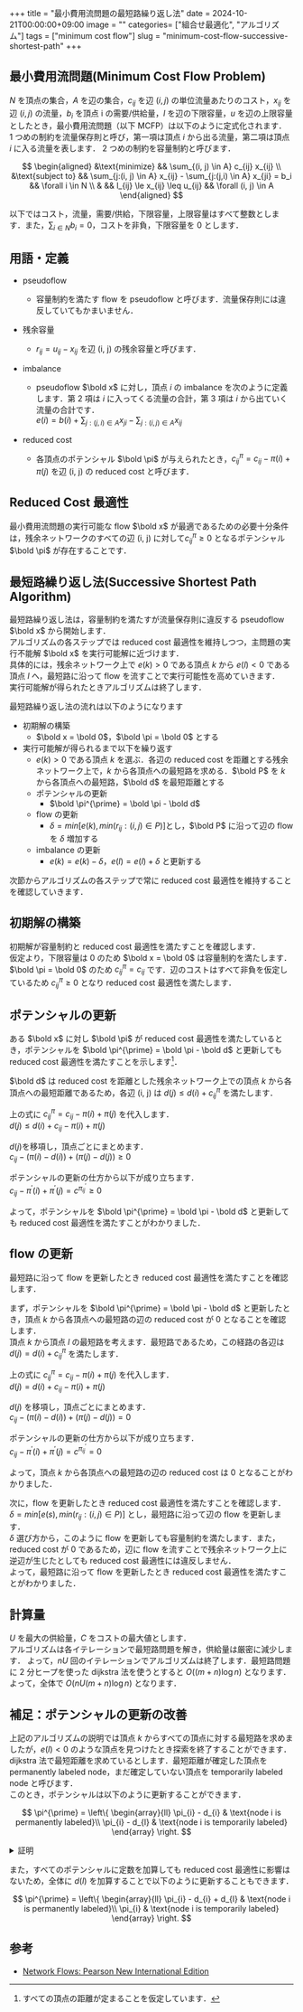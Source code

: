 +++
title = "最小費用流問題の最短路繰り返し法"
date = 2024-10-21T00:00:00+09:00
image = ""
categories= ["組合せ最適化", "アルゴリズム"]
tags = ["minimum cost flow"]
slug = "minimum-cost-flow-successive-shortest-path"
+++

## 最小費用流問題(Minimum Cost Flow Problem)

$N$ を頂点の集合，$A$ を辺の集合，$c_{ij}$ を辺 $(i, j)$ の単位流量あたりのコスト，$x_{ij}$ を辺 $(i, j)$ の流量，$b_i$ を頂点 i の需要/供給量，$l$ を辺の下限容量，$u$ を辺の上限容量としたとき，最小費用流問題（以下 MCFP）は以下のように定式化されます．  
1 つめの制約を流量保存則と呼び，第一項は頂点 $i$ から出る流量，第二項は頂点 $i$ に入る流量を表します．
2 つめの制約を容量制約と呼びます．

$$
\begin{aligned}
&\text{minimize} && \sum_{(i, j) \in A} c_{ij} x_{ij} \\
&\text{subject to}
&& \sum_{j:(i, j) \in A} x_{ij} - \sum_{j:(j,i) \in A} x_{ji} = b_i && \forall i \in N  \\
& && l_{ij} \le x_{ij} \leq u_{ij} && \forall (i, j) \in A
\end{aligned}
$$

以下ではコスト，流量，需要/供給，下限容量，上限容量はすべて整数とします．また，$\sum_{i \in N} b_i = 0$，コストを非負，下限容量を $0$ とします．

## 用語・定義

- pseudoflow

  - 容量制約を満たす flow を pseudoflow と呼びます．流量保存則には違反していてもかまいません．

- 残余容量

  - $r_{ij} = u_{ij} - x_{ij}$ を辺 (i, j) の残余容量と呼びます．

- imbalance

  - pseudoflow $\bold x$ に対し，頂点 $i$ の imbalance を次のように定義します．第 2 項は $i$ に入ってくる流量の合計，第 3 項は $i$ から出ていく流量の合計です．  
    $e(i) = b(i) + \sum_{j:(j, i) \in A} x_{ji} - \sum_{j:(i,j) \in A} x_{ij}$

- reduced cost

  - 各頂点のポテンシャル $\bold \pi$ が与えられたとき，$c_{ij}^{\pi} = c_{ij} - \pi(i) + \pi(j)$ を辺 (i, j) の reduced cost と呼びます．

## Reduced Cost 最適性

最小費用流問題の実行可能な flow $\bold x$ が最適であるための必要十分条件は，残余ネットワークのすべての辺 (i, j) に対して$c^{\pi}_{ij} \ge 0$ となるポテンシャル $\bold \pi$ が存在することです．

## 最短路繰り返し法(Successive Shortest Path Algorithm)

最短路繰り返し法は，容量制約を満たすが流量保存則に違反する pseudoflow $\bold x$ から開始します．  
アルゴリズムの各ステップでは reduced cost 最適性を維持しつつ，主問題の実行不能解 $\bold x$ を実行可能解に近づけます．  
具体的には，残余ネットワーク上で $e(k) \gt 0$ である頂点 $k$ から $e(l) \lt 0$ である頂点 $l$ へ，最短路に沿って flow を流すことで実行可能性を高めていきます．  
実行可能解が得られたときアルゴリズムは終了します．

最短路繰り返し法の流れは以下のようになります

- 初期解の構築
  - $\bold x = \bold 0$，$\bold \pi = \bold 0$ とする
- 実行可能解が得られるまで以下を繰り返す
  - $e(k) \gt 0$ である頂点 $k$ を選ぶ．各辺の reduced cost を距離とする残余ネットワーク上で，$k$ から各頂点への最短路を求める．$\bold P$ を $k$ から各頂点への最短路，$\bold d$ を最短距離とする
  - ポテンシャルの更新
    - $\bold \pi^{\prime} = \bold \pi - \bold d$
  - flow の更新
    - $\delta = min[e(k), min(r_{ij} : (i,j) \in P)]$とし，$\bold P$ に沿って辺の flow を $\delta$ 増加する
  - imbalance の更新
    - $e(k) = e(k) - \delta$，$e(l) = e(l) + \delta$ と更新する

次節からアルゴリズムの各ステップで常に reduced cost 最適性を維持することを確認していきます．

## 初期解の構築

初期解が容量制約と reduced cost 最適性を満たすことを確認します．  
仮定より，下限容量は $0$ のため $\bold x = \bold 0$ は容量制約を満たします．  
$\bold \pi = \bold 0$ のため $c_{ij}^{\pi} = c_{ij}$ です．辺のコストはすべて非負を仮定しているため $c_{ij}^{\pi} \ge 0$ となり reduced cost 最適性を満たします．

## ポテンシャルの更新

ある $\bold x$ に対し $\bold \pi$ が reduced cost 最適性を満たしているとき，ポテンシャルを $\bold \pi^{\prime} = \bold \pi - \bold d$ と更新しても reduced cost 最適性を満たすことを示します[^1]．

$\bold d$ は reduced cost を距離とした残余ネットワーク上での頂点 $k$ から各頂点への最短距離であるため，各辺 (i, j) は $d(j) \le d(i) + c_{ij}^{\pi}$ を満たします．

上の式に $c_{ij}^{\pi} = c_{ij} - \pi(i) + \pi(j)$ を代入します．  
$d(j) \le d(i) + c_{ij} - \pi(i) + \pi(j)$

$d(j)$を移項し，頂点ごとにまとめます．  
$c_{ij} - (\pi(i) - d(i)) + (\pi(j) - d(j)) \ge 0$

ポテンシャルの更新の仕方から以下が成り立ちます．  
$c_{ij} - \pi^{\prime}(i) + \pi^{\prime}(j) = c^{\pi_{ij}^{\prime}} \ge 0$

よって，ポテンシャルを $\bold \pi^{\prime} = \bold \pi - \bold d$ と更新しても reduced cost 最適性を満たすことがわかりました．

## flow の更新

最短路に沿って flow を更新したとき reduced cost 最適性を満たすことを確認します．

まず，ポテンシャルを $\bold \pi^{\prime} = \bold \pi - \bold d$ と更新したとき，頂点 $k$ から各頂点への最短路の辺の reduced cost が $0$ となることを確認します．  
頂点 $k$ から頂点 $l$ の最短路を考えます．最短路であるため，この経路の各辺は $d(j) = d(i) + c_{ij}^{\pi}$ を満たします．

上の式に $c_{ij}^{\pi} = c_{ij} - \pi(i) + \pi(j)$ を代入します．  
$d(j) = d(i) + c_{ij} - \pi(i) + \pi(j)$

$d(j)$ を移項し，頂点ごとにまとめます．  
$c_{ij} - (\pi(i) - d(i)) + (\pi(j) - d(j)) = 0$

ポテンシャルの更新の仕方から以下が成り立ちます．  
$c_{ij} - \pi^{\prime}(i) + \pi^{\prime}(j) = c^{\pi_{ij}^{\prime}} = 0$

よって，頂点 $k$ から各頂点への最短路の辺の reduced cost は $0$ となることがわかりました．

次に，flow を更新したとき reduced cost 最適性を満たすことを確認します．  
$\delta = min[e(s), min(r_{ij} : (i,j) \in P)]$ とし，最短路に沿って辺の flow を更新します．  
$\delta$ 選び方から，このように flow を更新しても容量制約を満たします．また，reduced cost が $0$ であるため，辺に flow を流すことで残余ネットワーク上に逆辺が生じたとしても reduced cost 最適性には違反しません．  
よって，最短路に沿って flow を更新したとき reduced cost 最適性を満たすことがわかりました．

## 計算量

$U$ を最大の供給量，$C$ をコストの最大値とします．  
アルゴリズムは各イテレーションで最短路問題を解き，供給量は厳密に減少します．
よって，$nU$ 回のイテレーションでアルゴリズムは終了します．最短路問題に 2 分ヒープを使った dijkstra 法を使うとすると $O((m + n) \log n)$ となります．  
よって，全体で $O(nU (m + n) \log n)$ となります．

## 補足：ポテンシャルの更新の改善

上記のアルゴリズムの説明では頂点 $k$ からすべての頂点に対する最短路を求めましたが，$e(l) \lt 0$ のような頂点を見つけたとき探索を終了することができます．  
dijkstra 法で最短距離を求めているとします．最短距離が確定した頂点を permanently labeled node，まだ確定していない頂点を temporarily labeled node と呼びます．  
このとき，ポテンシャルは以下のように更新することができます．

$$
\pi^{\prime} = \left\{
\begin{array}{ll}
\pi_{i} - d_{i} & \text{node i is permanently labeled}\\
\pi_{i} - d_{l} & \text{node i is temporarily labeled}
\end{array}
\right.
$$

<details>
<summary>証明</summary>
$S$ を permanently labeled node の集合，$\bar{S}$ を temporarily labeled node の集合とします．
頂点 $i$ と頂点 $j$ が $S$ と $T$ のどちらに属するかの 4 つ場合について，ポテンシャルが $\boldd \pi$ から $\bold \pi^{\prime}$ に変更されたときを考えます．

### 1. $i \in S, j \in S$ の場合

「ポテンシャルの更新」の節と同じです．

### 2. $i \in S, j \in \bar{S}$ の場合

$c^{\pi^{\prime}} = c_{ij}^{\pi} + d(i) - d(l)$ と更新されます．  
頂点 $j$ は最短距離と確定していないため，$d(l) \le d(j)$ です．  
また，頂点 $i$ は最短距離と確定しているため，dijkstra 法のアルゴリズムから $d(j) \le d(i) + c_{ij}^{\pi}$ が成り立ちます．  
よって，$d(l) \le d(i) + c_{ij}^{\pi}$ であるため $c_{ij}^{\pi^{\prime}} \ge 0$ を満たします．

### 3. $i \in \bar{S}, j \in S$ の場合

$c^{\pi^{\prime}} = c_{ij}^{\pi} + d(l) - d(j)$ と更新されます．  
頂点 $j$ は最短距離と確定しているため，$d(j) \le d(l)$ です．  
よって，$c\_{ij}^{\pi^{\prime}} \ge 0$ を満たします．

### 4. $i \in \bar{S}, j \in \bar{S}$ の場合

$c^{\pi^{\prime}} = c_{ij}^{\pi} + d(l) - d(l)$ と更新されます．  
よって，$c_{ij}^{\pi} \ge 0$ を満たします．

</details>

また，すべてのポテンシャルに定数を加算しても reduced cost 最適性に影響はないため，全体に $d(l)$ を加算することで以下のように更新することもできます．

$$
\pi^{\prime} = \left\{
\begin{array}{ll}
\pi_{i} - d_{i} + d_{l} & \text{node i is permanently labeled}\\
\pi_{i} & \text{node i is temporarily labeled}
\end{array}
\right.
$$

## 参考

- [Network Flows: Pearson New International Edition](https://www.amazon.co.jp/dp/1292042702)

[^1]: すべての頂点の距離が定まることを仮定しています．
